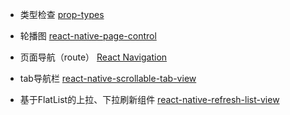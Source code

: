 * 类型检查 [prop-types](https://react.docschina.org/docs/typechecking-with-proptypes.html)

* 轮播图 [react-native-page-control](https://github.com/silentcloud/react-native-page-control)

* 页面导航（route） [React Navigation](https://reactnavigation.org/)

* tab导航栏 [react-native-scrollable-tab-view](https://github.com/happypancake/react-native-scrollable-tab-view)

* 基于FlatList的上拉、下拉刷新组件 [react-native-refresh-list-view](https://github.com/huanxsd/react-native-refresh-list-view)



